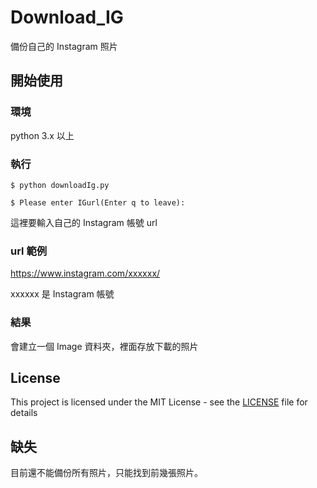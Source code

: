 # Download_IG
備份自己的 Instagram 照片

## 開始使用
### 環境
python 3.x 以上
### 執行
```
$ python downloadIg.py
```
```
$ Please enter IGurl(Enter q to leave): 
```
這裡要輸入自己的 Instagram 帳號 url
### url 範例
https://www.instagram.com/xxxxxx/

xxxxxx 是 Instagram 帳號
### 結果
會建立一個 Image 資料夾，裡面存放下載的照片

## License
This project is licensed under the MIT License - see the [LICENSE](https://github.com/IAMYSJ/Download_IG/blob/master/LICENSE) file for details

## 缺失
目前還不能備份所有照片，只能找到前幾張照片。
